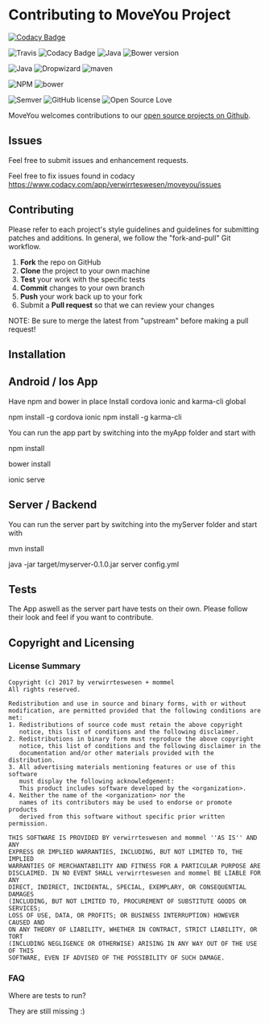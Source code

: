 Contributing to MoveYou Project
=========================================

[![Codacy Badge](https://api.codacy.com/project/badge/Grade/eb6867d5738c4311af9d8cfc02693d41)](https://www.codacy.com/app/mommel/moveyou?utm_source=github.com&utm_medium=referral&utm_content=verwirrteswesen/moveyou&utm_campaign=badger)

![Travis](https://travis-ci.org/verwirrteswesen/moveyou.svg?branch=master)
![Codacy Badge](https://api.codacy.com/project/badge/Grade/eb6867d5738c4311af9d8cfc02693d41)
![Java](https://img.shields.io/badge/Java-8.0-red.svg)
![Bower version](https://badge.fury.io/bo/badges.svg)

![Java](https://img.shields.io/badge/Java-8.0-red.svg)
![Dropwizard](https://img.shields.io/badge/Dropwizard-1.2.0-orange.svg)
![maven](https://img.shields.io/badge/mvn-3.0.0-orange.svg)


![NPM](https://img.shields.io/badge/npm-5.4.2-green.svg)
![bower](https://img.shields.io/badge/bower-1.8.2-blue.svg)

![Semver](http://img.shields.io/SemVer/0.1.0.png)
![GitHub license](https://img.shields.io/badge/license-Original%20BSD-blue.svg)
![Open Source Love](https://badges.frapsoft.com/os/v1/open-source.svg?v=103)

MoveYou welcomes contributions to our [open source projects on Github](https://github.com/verwirrteswesen/moveyou).

Issues
------

Feel free to submit issues and enhancement requests.

Feel free to fix issues found in codacy https://www.codacy.com/app/verwirrteswesen/moveyou/issues


Contributing
------------

Please refer to each project's style guidelines and guidelines for submitting patches and additions. In general, we follow the "fork-and-pull" Git workflow.

 1. **Fork** the repo on GitHub
 2. **Clone** the project to your own machine
 3. **Test** your work with the specific tests
 4. **Commit** changes to your own branch
 5. **Push** your work back up to your fork
 6. Submit a **Pull request** so that we can review your changes

NOTE: Be sure to merge the latest from "upstream" before making a pull request!

Installation
-----------------------

## Android / Ios App
Have npm and bower in place
Install cordova ionic and karma-cli global 

npm install -g cordova ionic
npm install -g karma-cli

You can run the app part by switching into the myApp folder and start with

npm install

bower install

ionic serve


## Server / Backend
You can run the server part by switching into the myServer folder and start with 

mvn install

java -jar target/myserver-0.1.0.jar server config.yml


## Tests

The App aswell as the server part have tests on their own. Please follow their look and feel if you want to contribute. 

Copyright and Licensing
-----------------------

### License Summary
```
Copyright (c) 2017 by verwirrteswesen + mommel
All rights reserved.

Redistribution and use in source and binary forms, with or without
modification, are permitted provided that the following conditions are met:
1. Redistributions of source code must retain the above copyright
   notice, this list of conditions and the following disclaimer.
2. Redistributions in binary form must reproduce the above copyright
   notice, this list of conditions and the following disclaimer in the
   documentation and/or other materials provided with the distribution.
3. All advertising materials mentioning features or use of this software
   must display the following acknowledgement:
   This product includes software developed by the <organization>.
4. Neither the name of the <organization> nor the
   names of its contributors may be used to endorse or promote products
   derived from this software without specific prior written permission.

THIS SOFTWARE IS PROVIDED BY verwirrteswesen and mommel ''AS IS'' AND ANY
EXPRESS OR IMPLIED WARRANTIES, INCLUDING, BUT NOT LIMITED TO, THE IMPLIED
WARRANTIES OF MERCHANTABILITY AND FITNESS FOR A PARTICULAR PURPOSE ARE
DISCLAIMED. IN NO EVENT SHALL verwirrteswesen and mommel BE LIABLE FOR ANY
DIRECT, INDIRECT, INCIDENTAL, SPECIAL, EXEMPLARY, OR CONSEQUENTIAL DAMAGES
(INCLUDING, BUT NOT LIMITED TO, PROCUREMENT OF SUBSTITUTE GOODS OR SERVICES;
LOSS OF USE, DATA, OR PROFITS; OR BUSINESS INTERRUPTION) HOWEVER CAUSED AND
ON ANY THEORY OF LIABILITY, WHETHER IN CONTRACT, STRICT LIABILITY, OR TORT
(INCLUDING NEGLIGENCE OR OTHERWISE) ARISING IN ANY WAY OUT OF THE USE OF THIS
SOFTWARE, EVEN IF ADVISED OF THE POSSIBILITY OF SUCH DAMAGE.
```

### FAQ

Where are tests to run?

They are still missing :)